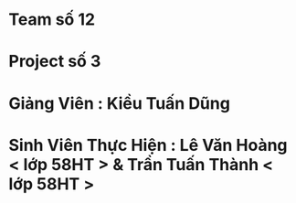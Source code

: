 # Team số 12
# Project số 3
# Giảng Viên : Kiều Tuấn Dũng
# Sinh Viên Thực Hiện : Lê Văn Hoàng  < lớp 58HT > & Trần Tuấn Thành < lớp 58HT > 
